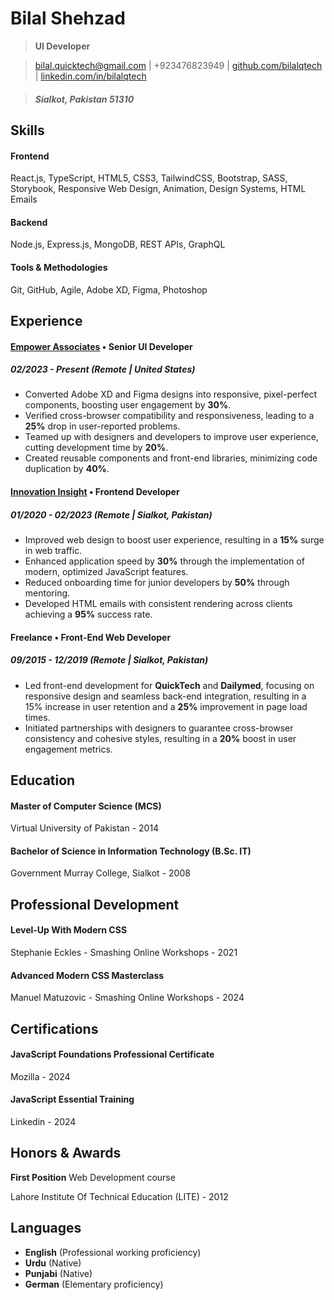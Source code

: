 # Bilal Shehzad

> **UI Developer**

> [bilal.quicktech@gmail.com](mailto:bilal.quicktech@gmail.com) | +923476823949 | [github.com/bilalqtech](https://github.com/bilalqtech) | [linkedin.com/in/bilalqtech](https://linkedin.com/in/bilalqtech)

> ##### Sialkot, Pakistan 51310

## Skills

#### Frontend

React.js, TypeScript, HTML5, CSS3, TailwindCSS, Bootstrap, SASS, Storybook, Responsive Web Design, Animation, Design Systems, HTML Emails

#### Backend

Node.js, Express.js, MongoDB, REST APIs, GraphQL

#### Tools & Methodologies

Git, GitHub, Agile, Adobe XD, Figma, Photoshop

## Experience

#### [Empower Associates](https://www.linkedin.com/company/empowerassociates/) • Senior UI Developer

##### 02/2023 - Present (Remote | United States)

- Converted Adobe XD and Figma designs into responsive, pixel-perfect components, boosting user engagement by **30%**.
- Verified cross-browser compatibility and responsiveness, leading to a **25%** drop in user-reported problems.
- Teamed up with designers and developers to improve user experience, cutting development time by **20%**.
- Created reusable components and front-end libraries, minimizing code duplication by **40%**.

#### [Innovation Insight](https://www.linkedin.com/company/innovationinsight/) • Frontend Developer

##### 01/2020 - 02/2023 (Remote | Sialkot, Pakistan)

- Improved web design to boost user experience, resulting in a **15%** surge in web traffic.
- Enhanced application speed by **30%** through the implementation of modern, optimized JavaScript features.
- Reduced onboarding time for junior developers by **50%** through mentoring.
- Developed HTML emails with consistent rendering across clients achieving a **95%** success rate.

#### Freelance • Front-End Web Developer

##### 09/2015 - 12/2019 (Remote | Sialkot, Pakistan)

- Led front-end development for **QuickTech** and **Dailymed**, focusing on responsive design and seamless back-end integration, resulting in a 15% increase in user retention and a **25%** improvement in page load times.
- Initiated partnerships with designers to guarantee cross-browser consistency and cohesive styles, resulting in a **20%** boost in user engagement metrics.

## Education

#### Master of Computer Science (MCS)

Virtual University of Pakistan - 2014


#### Bachelor of Science in Information Technology (B.Sc. IT)

Government Murray College, Sialkot - 2008


## Professional Development

#### Level-Up With Modern CSS

Stephanie Eckles - Smashing Online Workshops - 2021

#### Advanced Modern CSS Masterclass 

Manuel Matuzovic - Smashing Online Workshops - 2024


## Certifications

#### JavaScript Foundations Professional Certificate

Mozilla - 2024

#### JavaScript Essential Training

Linkedin - 2024


## Honors & Awards

**First Position** Web Development course

Lahore Institute Of Technical Education (LITE) - 2012


## Languages

- **English** (Professional working proficiency)
- **Urdu** (Native)
- **Punjabi** (Native)
- **German** (Elementary proficiency)
